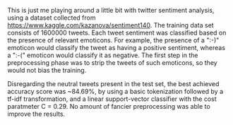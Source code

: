 This is just me playing around a little bit with twitter sentiment analysis, using a dataset collected from https://www.kaggle.com/kazanova/sentiment140. The training data set consists of 1600000 tweets. Each tweet sentiment was classified based on the presence of relevant emoticons. For example, the presence of a ":-)" emoticon would classify the tweet as having a positive sentiment, whereas a ":-(" emoticon would classify it as negative. The first step in the preprocessing phase was to strip the tweets of such emoticons, so they would not bias the training.

Disregarding the neutral tweets present in the test set, the best achieved accuracy score was ~84.69%, by using a basic tokenization followed by a tf-idf transformation, and a linear support-vector classifier with the cost paratmeter C = 0.29. No amount of fancier preprocessing was able to improve the results.
